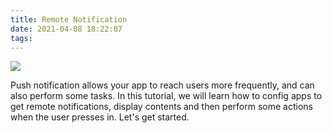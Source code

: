 ```yaml
---
title: Remote Notification
date: 2021-04-08 18:22:07
tags:
---
```


![](/Post-Resources/Remote_Notification/remote_notification.png "")

Push notification allows your app to reach users more frequently, and can also perform some tasks. In this tutorial, we will learn how to config apps to get remote notifications, display contents and then perform some actions when the user presses in.
Let's get started.

<!-- more -->